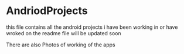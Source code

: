 # AndriodProjects
this file contains all the android projects i have been working in or have wroked on
the readme file will be updated soon

There are also Photos of working of the apps
